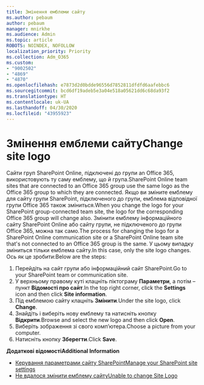 ```yaml
---
title: Змінення емблеми сайту
ms.author: pebaum
author: pebaum
manager: mnirkhe
ms.audience: Admin
ms.topic: article
ROBOTS: NOINDEX, NOFOLLOW
localization_priority: Priority
ms.collection: Adm_O365
ms.custom:
- "9002502"
- "4869"
- "4870"
ms.openlocfilehash: e7873d2d0bdde96556d7852811dfdfd6aafebbc6
ms.sourcegitcommit: bcd6df19adeb5e3a04e518a05621dd6c68da93f2
ms.translationtype: HT
ms.contentlocale: uk-UA
ms.lasthandoff: 04/30/2020
ms.locfileid: "43955923"
---
```

# <a name="change-site-logo"></a><span data-ttu-id="3a86b-102">Змінення емблеми сайту</span><span class="sxs-lookup"><span data-stu-id="3a86b-102">Change site logo</span></span>

<span data-ttu-id="3a86b-103">Сайти груп SharePoint Online, підключені до групи an Office 365, використовують ту саму емблему, що й група.</span><span class="sxs-lookup"><span data-stu-id="3a86b-103">SharePoint Online team sites that are connected to an Office 365 group use the same logo as the Office 365 group to which they are connected.</span></span> <span data-ttu-id="3a86b-104">Якщо ви зміните емблему для сайту групи SharePoint, підключеного до групи, емблема відповідної групи Office 365 також зміниться.</span><span class="sxs-lookup"><span data-stu-id="3a86b-104">When you change the logo for your SharePoint group-connected team site, the logo for the corresponding Office 365 group will change also.</span></span> <span data-ttu-id="3a86b-105">Змінити емблему інформаційного сайту SharePoint Online або сайту групи, не підключеного до групи Office 365, можна так само.</span><span class="sxs-lookup"><span data-stu-id="3a86b-105">The process for changing the logo for a SharePoint Online communication site or a SharePoint Online team site that's not connected to an Office 365 group is the same.</span></span> <span data-ttu-id="3a86b-106">У цьому випадку зміниться тільки емблема сайту.</span><span class="sxs-lookup"><span data-stu-id="3a86b-106">In this case, only the site logo changes.</span></span> <span data-ttu-id="3a86b-107">Ось як це зробити:</span><span class="sxs-lookup"><span data-stu-id="3a86b-107">Below are the steps:</span></span>

1. <span data-ttu-id="3a86b-108">Перейдіть на сайт групи або інформаційний сайт SharePoint.</span><span class="sxs-lookup"><span data-stu-id="3a86b-108">Go to your SharePoint team or communication site.</span></span>
2. <span data-ttu-id="3a86b-109">У верхньому правому куті клацніть піктограму **Параметри**, а потім – пункт **Відомості про сайт**.</span><span class="sxs-lookup"><span data-stu-id="3a86b-109">In the top right corner, click the **Settings** icon and then click **Site information**.</span></span>
3. <span data-ttu-id="3a86b-110">Під емблемою сайту клацніть **Змінити**.</span><span class="sxs-lookup"><span data-stu-id="3a86b-110">Under the site logo, click **Change**.</span></span>
4. <span data-ttu-id="3a86b-111">Знайдіть і виберіть нову емблему та натисніть кнопку **Відкрити**.</span><span class="sxs-lookup"><span data-stu-id="3a86b-111">Browse and select the new logo and then click **Open**.</span></span>
5. <span data-ttu-id="3a86b-112">Виберіть зображення зі свого комп’ютера.</span><span class="sxs-lookup"><span data-stu-id="3a86b-112">Choose a picture from your computer.</span></span>
6. <span data-ttu-id="3a86b-113">Натисніть кнопку **Зберегти**.</span><span class="sxs-lookup"><span data-stu-id="3a86b-113">Click **Save**.</span></span>

<span data-ttu-id="3a86b-114">**Додаткові відомості**</span><span class="sxs-lookup"><span data-stu-id="3a86b-114">**Additional Information**</span></span>

- [<span data-ttu-id="3a86b-115">Керування параметрами сайту SharePoint</span><span class="sxs-lookup"><span data-stu-id="3a86b-115">Manage your SharePoint site settings</span></span>](https://support.office.com/article/manage-your-sharepoint-site-settings-8376034d-d0c7-446e-9178-6ab51c58df42)
- [<span data-ttu-id="3a86b-116">Не вдалося змінити емблему сайту</span><span class="sxs-lookup"><span data-stu-id="3a86b-116">Unable to change Site Logo</span></span>](https://docs.microsoft.com/sharepoint/troubleshoot/sites/error-when-changing-o365-site-logo)
